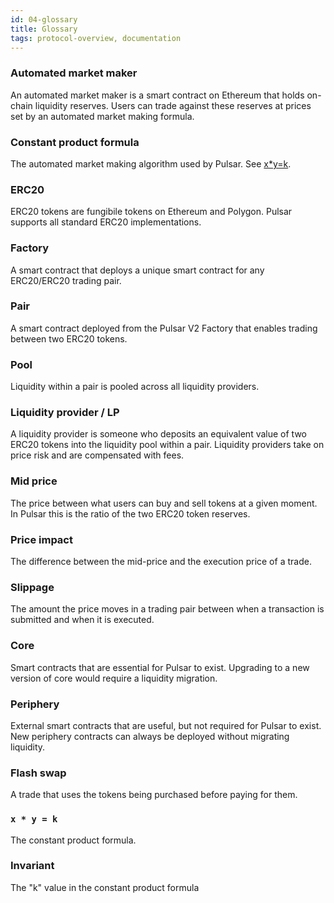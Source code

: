 ```yaml
---
id: 04-glossary
title: Glossary
tags: protocol-overview, documentation
---
```


### Automated market maker

An automated market maker is a smart contract on Ethereum that holds on-chain liquidity reserves. Users can trade against these reserves at prices set by an automated market making formula.

### Constant product formula

The automated market making algorithm used by Pulsar.
See [x\*y=k](#x--y--k).

### ERC20

ERC20 tokens are fungibile tokens on Ethereum and Polygon. Pulsar supports all standard ERC20 implementations.

### Factory

A smart contract that deploys a unique smart contract for any ERC20/ERC20 trading pair.

### Pair

A smart contract deployed from the Pulsar V2 Factory that enables trading between two ERC20 tokens.

### Pool

Liquidity within a pair is pooled across all liquidity providers.

### Liquidity provider / LP

A liquidity provider is someone who deposits an equivalent value of two ERC20 tokens into the liquidity pool within a pair. Liquidity providers take on price risk and are compensated with fees.

### Mid price

The price between what users can buy and sell tokens at a given moment. In Pulsar this is the ratio of the two ERC20 token reserves.

### Price impact

The difference between the mid-price and the execution price of a trade.

### Slippage

The amount the price moves in a trading pair between when a transaction is submitted and when it is executed.

### Core

Smart contracts that are essential for Pulsar to exist. Upgrading to a new version of core would require a liquidity migration.

### Periphery

External smart contracts that are useful, but not required for Pulsar to exist. New periphery contracts can always be deployed without migrating liquidity.

### Flash swap

A trade that uses the tokens being purchased before paying for them.

### `x * y = k`

The constant product formula.

### Invariant

The "k" value in the constant product formula
